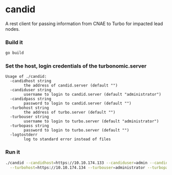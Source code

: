 # candid
A rest client for passing information from CNAE to Turbo for impacted lead nodes.

### Build it
```bash
go build
```

### Set the host, login credentials of the turbonomic.server
```terminal
Usage of ./candid:
  -candidhost string
    	the address of candid.server (default "")
  -candiduser string
    	username to login to candid.server (default "administrator")
  -candidpass string
    	password to login to candid.server (default "")
  -turbohost string
    	the address of turbo.server (default "")
  -turbouser string
    	username to login to turbo.server (default "administrator")
  -turbopass string
    	password to login to turbo.server (default "")
  -logtostderr
    	log to standard error instead of files

```

### Run it
```bash
./candid --candidhost=https://10.10.174.133 --candiduser=admin --candidpasspass=password \
  --turbohost=https://10.10.174.134 --turbouser=administrator --turbopassword=password
```

